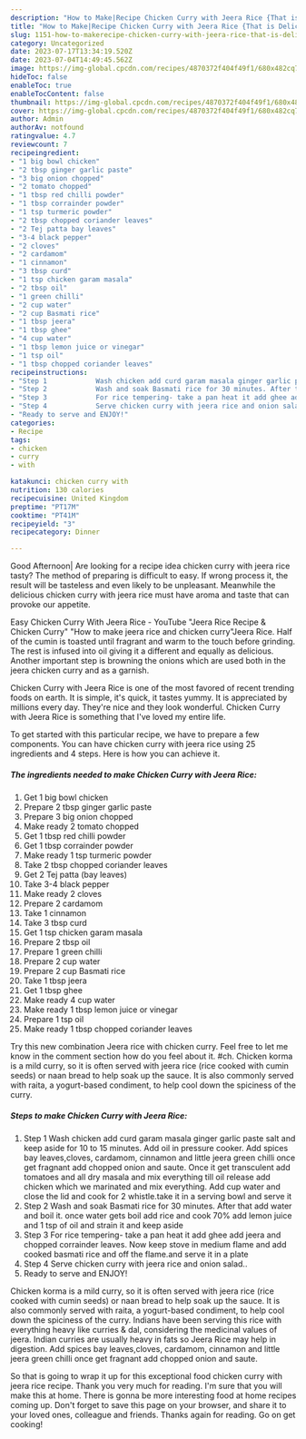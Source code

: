 ```yaml
---
description: "How to Make|Recipe Chicken Curry with Jeera Rice {That is Delicious"
title: "How to Make|Recipe Chicken Curry with Jeera Rice {That is Delicious"
slug: 1151-how-to-makerecipe-chicken-curry-with-jeera-rice-that-is-delicious
category: Uncategorized
date: 2023-07-17T13:34:19.520Z
date: 2023-07-04T14:49:45.562Z
image: https://img-global.cpcdn.com/recipes/4870372f404f49f1/680x482cq70/chicken-curry-with-jeera-rice-recipe-main-photo.jpg
hideToc: false
enableToc: true
enableTocContent: false
thumbnail: https://img-global.cpcdn.com/recipes/4870372f404f49f1/680x482cq70/chicken-curry-with-jeera-rice-recipe-main-photo.jpg
cover: https://img-global.cpcdn.com/recipes/4870372f404f49f1/680x482cq70/chicken-curry-with-jeera-rice-recipe-main-photo.jpg
author: Admin
authorAv: notfound
ratingvalue: 4.7
reviewcount: 7
recipeingredient:
- "1 big bowl chicken"
- "2 tbsp ginger garlic paste"
- "3 big onion chopped"
- "2 tomato chopped"
- "1 tbsp red chilli powder"
- "1 tbsp corrainder powder"
- "1 tsp turmeric powder"
- "2 tbsp chopped coriander leaves"
- "2 Tej patta bay leaves"
- "3-4 black pepper"
- "2 cloves"
- "2 cardamom"
- "1 cinnamon"
- "3 tbsp curd"
- "1 tsp chicken garam masala"
- "2 tbsp oil"
- "1 green chilli"
- "2 cup water"
- "2 cup Basmati rice"
- "1 tbsp jeera"
- "1 tbsp ghee"
- "4 cup water"
- "1 tbsp lemon juice or vinegar"
- "1 tsp oil"
- "1 tbsp chopped coriander leaves"
recipeinstructions:
- "Step 1            Wash chicken add curd garam masala ginger garlic paste salt and keep aside for 10 to 15 minutes. Add oil in pressure cooker. Add spices bay leaves,cloves, cardamom, cinnamon and little jeera green chilli once get fragnant add chopped onion and saute. Once it get transculent add tomatoes and all dry masala and mix everything till oil release add chicken which we marinated and mix everything. Add cup water and close the lid and cook for 2 whistle.take it in a serving bowl and serve it"
- "Step 2            Wash and soak Basmati rice for 30 minutes. After that add water and boil it. once water gets boil add rice and cook 70% add lemon juice and 1 tsp of oil and strain it and keep aside"
- "Step 3            For rice tempering- take a pan heat it add ghee add jeera and chopped corrainder leaves. Now keep stove in medium flame and add cooked basmati rice and off the flame.and serve it in a plate"
- "Step 4            Serve chicken curry with jeera rice and onion salad.."
- "Ready to serve and ENJOY!"
categories:
- Recipe
tags:
- chicken
- curry
- with

katakunci: chicken curry with 
nutrition: 130 calories
recipecuisine: United Kingdom
preptime: "PT17M"
cooktime: "PT41M"
recipeyield: "3"
recipecategory: Dinner

---
```



Good Afternoon| Are looking for a recipe idea chicken curry with jeera rice tasty? The method of preparing is difficult to easy. If wrong process it, the result will be tasteless and even likely to be unpleasant. Meanwhile the delicious chicken curry with jeera rice must have aroma and taste that can provoke our appetite.





Easy Chicken Curry With Jeera Rice - YouTube &#34;Jeera Rice Recipe &amp; Chicken Curry&#34; &#34;How to make jeera rice and chicken curry&#34;Jeera Rice. Half of the cumin is toasted until fragrant and warm to the touch before grinding. The rest is infused into oil giving it a different and equally as delicious. Another important step is browning the onions which are used both in the jeera chicken curry and as a garnish.

Chicken Curry with Jeera Rice is one of the most favored of recent trending foods on earth. It is simple, it's quick, it tastes yummy. It is appreciated by millions every day. They're nice and they look wonderful. Chicken Curry with Jeera Rice is something that I've loved my entire life.


To get started with this particular recipe, we have to prepare a few components. You can have chicken curry with jeera rice using 25 ingredients and 4 steps. Here is how you can achieve it.

<!--inarticleads1-->

##### The ingredients needed to make Chicken Curry with Jeera Rice:

1. Get 1 big bowl chicken
1. Prepare 2 tbsp ginger garlic paste
1. Prepare 3 big onion chopped
1. Make ready 2 tomato chopped
1. Get 1 tbsp red chilli powder
1. Get 1 tbsp corrainder powder
1. Make ready 1 tsp turmeric powder
1. Take 2 tbsp chopped coriander leaves
1. Get 2 Tej patta (bay leaves)
1. Take 3-4 black pepper
1. Make ready 2 cloves
1. Prepare 2 cardamom
1. Take 1 cinnamon
1. Take 3 tbsp curd
1. Get 1 tsp chicken garam masala
1. Prepare 2 tbsp oil
1. Prepare 1 green chilli
1. Prepare 2 cup water
1. Prepare 2 cup Basmati rice
1. Take 1 tbsp jeera
1. Get 1 tbsp ghee
1. Make ready 4 cup water
1. Make ready 1 tbsp lemon juice or vinegar
1. Prepare 1 tsp oil
1. Make ready 1 tbsp chopped coriander leaves


Try this new combination Jeera rice with chicken curry. Feel free to let me know in the comment section how do you feel about it. #ch. Chicken korma is a mild curry, so it is often served with jeera rice (rice cooked with cumin seeds) or naan bread to help soak up the sauce. It is also commonly served with raita, a yogurt-based condiment, to help cool down the spiciness of the curry. 

<!--inarticleads2-->

##### Steps to make Chicken Curry with Jeera Rice:

1. Step 1            Wash chicken add curd garam masala ginger garlic paste salt and keep aside for 10 to 15 minutes. Add oil in pressure cooker. Add spices bay leaves,cloves, cardamom, cinnamon and little jeera green chilli once get fragnant add chopped onion and saute. Once it get transculent add tomatoes and all dry masala and mix everything till oil release add chicken which we marinated and mix everything. Add cup water and close the lid and cook for 2 whistle.take it in a serving bowl and serve it
1. Step 2            Wash and soak Basmati rice for 30 minutes. After that add water and boil it. once water gets boil add rice and cook 70% add lemon juice and 1 tsp of oil and strain it and keep aside
1. Step 3            For rice tempering- take a pan heat it add ghee add jeera and chopped corrainder leaves. Now keep stove in medium flame and add cooked basmati rice and off the flame.and serve it in a plate
1. Step 4            Serve chicken curry with jeera rice and onion salad..
1. Ready to serve and ENJOY!

Chicken korma is a mild curry, so it is often served with jeera rice (rice cooked with cumin seeds) or naan bread to help soak up the sauce. It is also commonly served with raita, a yogurt-based condiment, to help cool down the spiciness of the curry. Indians have been serving this rice with everything heavy like curries &amp; dal, considering the medicinal values of jeera. Indian curries are usually heavy in fats so Jeera Rice may help in digestion. Add spices bay leaves,cloves, cardamom, cinnamon and little jeera green chilli once get fragnant add chopped onion and saute. 

So that is going to wrap it up for this exceptional food chicken curry with jeera rice recipe. Thank you very much for reading. I'm sure that you will make this at home. There is gonna be more interesting food at home recipes coming up. Don't forget to save this page on your browser, and share it to your loved ones, colleague and friends. Thanks again for reading. Go on get cooking!

